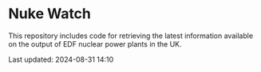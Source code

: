 # Nuke Watch

This repository includes code for retrieving the latest information available on the output of EDF nuclear power plants in the UK.

Last updated: 2024-08-31 14:10